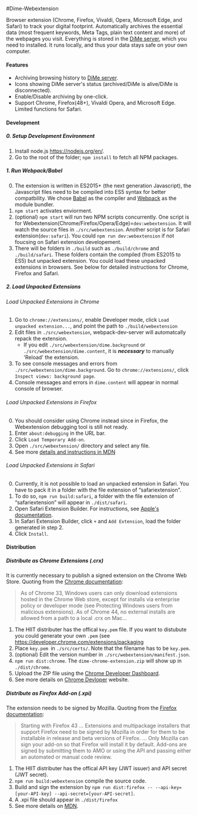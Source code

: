 #Dime-Webextension

Browser extension (Chrome, Firefox, Vivaldi, Opera, Microsoft Edge, and Safari) to track your digital footprint. Automatically archives the essential data (most frequent keywords, Meta Tags, plain text content and more) of the webpages you visit. Everything is stored in the [DiMe server](https://github.com/HIIT/dime-server), which you need to installed. It runs locally, and thus your data stays safe on your own computer.

#### Features

* Archiving browsing history to [DiMe server](https://github.com/HIIT/dime-server).
* Icons showing DiMe server's status (archived/DiMe is alive/DiMe is disconnected).
* Enable/Disable archiving by one-click.
* Support Chrome, Firefox(48+), Vivaldi Opera, and Microsoft Edge. Limited functions for Safari.

#### Development

##### 0. Setup Development Environment

1. Install node.js <https://nodejs.org/en/>.
2. Go to the root of the folder; ``npm install`` to fetch all NPM packages.

##### 1. Run Webpack/Babel

0. The extension is written in ES2015+ (the next generation Javascript), the Javascript files need to be compiled into ES5 syntax for better compatbility. We chose [Babel](https://babeljs.io/) as the compiler and [Webpack](https://webpack.github.io/) as the module bundler.
1. ``npm start`` activates enviorment.
2. (optional) ``npm start`` will run two NPM scripts concurrently. One script is for Webextension(Chrome/Firefox/Opera/Edge)=``dev:webextension``. It will watch the source files in ``./src/webextension``. Another script is for Safari extension(``dev:safari``). You could ``npm run dev:webextension`` if not foucsing on Safari extension developement.
3. There will be folders in ``./build`` such as ``./build/chrome`` and ``./build/safari``. These folders contain the compiled (from ES2015 to ES5) but unpacked extension. You could load these unpacked extensions in browsers. See below for detailed instructions for Chrome, Firefox and Safari.

##### 2. Load Unpacked Extensions
###### Load Unpacked Extensions in Chrome

1. Go to ``chrome://extensions/``, enable Developer mode, click ``Load unpacked extension...``, and point the path to ``./build/webextension``
2. Edit files in ``./src/webextension``, webpack-dev-server will automatcally repack the extension.
    * If you edit ``./src/webextension/dime.background`` or ``./src/webextension/dime.content``, it is ***necessary*** to manually 'Reload' the extension.
3. To see console messages and errors from ``./src/webextension/dime.background``. Go to ``chrome://extensions/``, click ``Inspect views: background page``.
4. Console messages and errors in ``dime.content`` will appear in normal console of browser.

###### Load Unpacked Extensions in Firefox

0. You should consider using Chrome instead since in Firefox, the Webextension debugging tool is still not ready.
1. Enter ``about:debugging`` in the URL bar.
2. Click ``Load Temporary Add-on``.
3. Open ``./src/webextension/`` directory and select any file.
4. See more [details and instructions in  MDN](https://developer.mozilla.org/en-US/Add-ons/WebExtensions/Temporary_Installation_in_Firefox)

###### Load Unpacked Extensions in Safari

0. Currently, it is not possible to load an unpacked extension in Safari. You have to pack it in a folder with the file extension of “safariextension”.
1. To do so, ``npm run build:safari``, a folder with the file extension of “safariextension” will appear in ``./dist/safari``.
2. Open Safari Extension Builder. For instructions, see [Apple's documentation](https://developer.apple.com/library/content/documentation/Tools/Conceptual/SafariExtensionGuide/UsingExtensionBuilder/UsingExtensionBuilder.html).
4. In Safari Extension Builder, click ``+`` and ``Add Extension``, load the folder generated in step 2.
5. Click ``Install``.

#### Distribution

##### Distribute as Chrome Extensions (.crx)

It is currently necessary to publish a signed extension on the Chrome Web Store.  Quoting from the [Chrome documentation](https://developer.chrome.com/extensions/hosting):

>As of Chrome 33, Windows users can only download extensions hosted in the Chrome Web store, except for installs via enterprise policy or developer mode (see Protecting Windows users from malicious extensions). As of Chrome 44, no external installs are allowed from a path to a local .crx on Mac...

1. The HIIT distributer has the offical ``key.pem`` file. If you want to distubute you could generate your own ``.pem`` (see <https://developer.chrome.com/extensions/packaging>
2. Place ``key.pem ``in ``./src/certs/``. Note that the filename has to be ``key.pem``.
3. (optional) Edit the version number in ``./src/webextension/manifest.json``.
4. ``npm run dist:chrome``. The ``dime-chrome-extension.zip`` will show up in ``./dist/chrome``.
5. Upload the ZIP file using the [Chrome Developer Dashboard](https://chrome.google.com/webstore/developer/dashboard).
6. See more details on [Chrome Devloper](https://developer.chrome.com/extensions/packaging#upload) website.

##### Distribute as Firefox Add-on (.xpi)

The extension needs to be signed by Mozilla.  Quoting from the [Firefox documentation](https://developer.mozilla.org/en-US/Add-ons/Distribution):

> Starting with Firefox 43 ... Extensions and multipackage installers that support Firefox need to be signed by Mozilla in order for them to be installable in release and beta versions of Firefox. ... Only Mozilla can sign your add-on so that Firefox will install it by default. Add-ons are signed by submitting them to AMO or using the API and passing either an automated or manual code review.

1. The HIIT distributer has the offical API key (JWT issuer) and API secret (JWT secret).
2. ``npm run build:webextension`` compile the source code.
2. Build and sign the extension by ``npm run dist:firefox -- --api-key=[your-API-key] --api-secret=[your-API-secret]``.
3. A .xpi file should appear in ``./dist/firefox``
4. See more details on [MDN](https://developer.mozilla.org/en-US/Add-ons/WebExtensions/Getting_started_with_web-ext).
